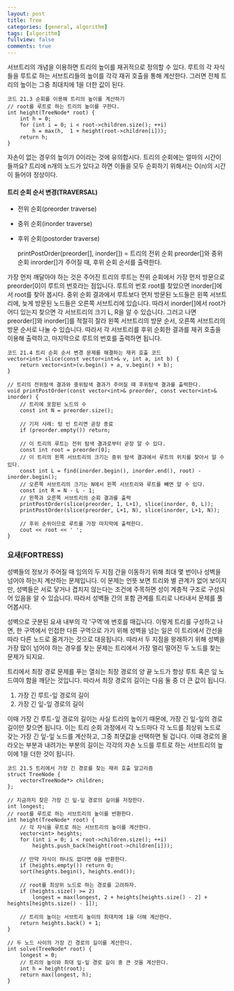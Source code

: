 ```yaml
---
layout: post
title: Tree
categories: [general, algorithm]
tags: [algorithm]
fullview: false
comments: true
---
```


서브트리의 개념을 이용하면 트리의 높이를 재귀적으로 정의할 수 있다. 루트의 각 자식들을 루트로 하는 서브트리들의 높이를 각각 재귀 호출을 통해 계산한다. 그러면 전체 트리의 높이는 그중 최대치에 1을 더한 값이 된다.

    코드 21.3 순회를 이용해 트리의 높이를 계산하기
    // root를 루트로 하는 트리의 높이를 구한다.
    int height(TreeNode* root) {
        int h = 0;
        for (int i = 0; i < root->children.size(); ++i)
            h = max(h,  1 + height(root->children[i]));
        return h;
    }

자손이 없는 경우의 높이가 0이라는 것에 유의합시다. 트리의 순회에는 얼마의 시간이 들까요? 트리에 n개의 노드가 있다고 하면 이들을 모두 순회하기 위해서는 O(n)의 시간이 들어야 정상이다.


#### 트리 순회 순서 변경(TRAVERSAL)

- 전위 순회(preorder traverse)
- 중위 순회(inorder traverse)
- 후위 순회(postorder traverse)

    printPostOrder(preorder[], inorder[]) = 트리의 전위 순회 preorder[]와 중위 순회 inrorder[]가 주어질 때, 후위 순회 순서를 출력한다.

가장 먼저 깨달아야 하는 것은 주어진 트리의 루트는 전위 순회에서 가장 먼저 방문으로 preorder[0]이 루트의 번호라는 점입니다. 루트의 번호 root를 찾았으면 inorder[]에서 root를 찾아 봅시다. 중위 순회 결과에서 루트보다 먼저 방문된 노드들은 왼쪽 서브트리에, 늦게 방문된 노드들은 오른쪽 서브트리에 있습니다. 따라서 inorder[]에서 root가 어디 있는지 찾으면 각 서브트리의 크기 L, R을 알 수 있습니다. 그러고 나면 preorder[]와 inorder[]를 적절히 잘라 왼쪽 서브트리의 방문 순서, 오른쪽 서브트리의 방문 순서로 나눌 수 있습니다. 따라서 각 서브트리를 후위 순회한 결과를 재귀 호출을 이용해 출력하고, 마지막으로 루트의 번호를 출력하면 됩니다.

    코드 21.4 트리 순회 순서 변경 문제를 해결하는 재귀 호출 코드
    vector<int> slice(const vector<int>& v, int a, int b) {
        return vector<int>(v.begin() + a, v.begin() + b);
    }

    // 트리의 전위탐색 결과와 중위탐색 결과가 주어질 때 후위탐색 결과를 출력한다.
    void printPostOrder(const vector<int>& preorder, const vector<int>& inorder) {
        // 트리에 포함된 노드의 수
        const int N = preorder.size();

        // 기저 사례: 텅 빈 트리면 곧장 종료
        if (preorder.empty()) return;

        // 이 트리의 루트는 전위 탐색 결과로부터 곧장 알 수 있다.
        const int root = preorder[0];
        // 이 트리의 왼쪽 서브트리의 크기는 중위 탐색 결과에서 루트의 위치를 찾아서 알 수 있다.
        const int L = find(inorder.begin(), inorder.end(), root) - inorder.begin();
        // 오른쪽 서브트리의 크기는 N에서 왼쪽 서브트리와 루트를 빼면 알 수 있다.
        const int R = N - L - 1;
        // 왼쪽과 오른쪽 서브트리의 순회 결과를 출력
        printPostOrder(slice(preorder, 1, L+1), slice(inorder, 0, L));
        printPostOrder(slice(preorder, L+1, N), slice(inorder, L+1, N));

        // 후위 순위이므로 루트를 가장 마지막에 출력한다.
        cout << root << ' ';
    }


### 요새(FORTRESS)

성벽들의 정보가 주어질 때 임의의 두 지점 간을 이동하기 위해 최대 몇 번이나 성벽을 넘어야 하는지 계산하는 문제입니다. 이 문제는 언뜻 보면 트리와 별 관계가 없어 보이지만, 성벽들은 서로 닿거나 겹치지 않는다는 조건에 주목하면 성이 계층적 구조로 구성되어 있음을 알 수 있습니다. 따라서 성벽들 간의 포함 관계를 트리로 나타내서 문제를 풀어봅시다.

성벽으로 굿분된 요새 내부의 각 '구역'에 번호를 매깁니다. 이렇게 트리를 구성하고 나면, 한 구역에서 인접한 다른 구역으로 가기 위해 성벽을 넘는 일은 이 트리에서 간선을 따라 다른 노드로 옮겨가는 것으로 대응됩니다. 따라서 두 지점을 왕래하기 위해 성벽을 가장 많이 넘어야 하는 경우를 찾는 문제는 트리에서 가장 멀리 떨어진 두 노드를 찾는 문제가 되지요.

트리에서 최장 경로 문제를 푸는 열쇠는 최장 경로의 양 끝 노드가 항상 루트 혹은 잎 노드여야 함을 깨닫는 것입니다. 따라서 최장 경로의 길이는 다음 둘 중 더 큰 값이 됩니다.
1. 가장 긴 루트-잎 경로의 길이
2. 가장 긴 잎-잎 경로의 길이

이때 가장 긴 루트-잎 경로의 길이는 사실 트리의 높이기 때문에, 가장 긴 잎-잎의 경로 길이만 찾으면 됩니다. 이는 트리 순회 과정에서 각 노드마다 각 노드를 최상위 노드로 갖는 가장 긴 잎-잎 노드를 계산하고, 그중 최댓값을 선택하면 될 겁니다. 이때 경로의 올라오는 부분과 내려가는 부분의 길이는 각각의 자손 노드를 루트로 하는 서브트리의 높이에 1을 더한 것이 됩니다.

    코드 21.5 트리에서 가장 긴 경로를 찾는 재귀 호출 알고리즘
    struct TreeNode {
        vector<TreeNode*> children;
    };

    // 지금까지 찾은 가장 긴 잎-잎 경로의 길이를 저장한다.
    int longest;
    // root를 루트로 하는 서브트리의 높이를 반환한다.
    int height(TreeNode* root) {
        // 각 자식을 루트로 하는 서브트리의 높이를 계산한다.
        vector<int> heights;
        for (int i = 0; i < root->children.size(); ++i)
            heights.push_back(height(root->children[i]));

        // 만약 자식이 하나도 없다면 0을 반환한다.
        if (heights.empty()) return 0;
        sort(heights.begin(), heights.end());

        // root를 최상위 노드로 하는 경로를 고려하자.
        if (heights.size() >= 2)
            longest = max(longest, 2 + heights[heights.size() - 2] + heights[heights.size() - 1]);

        // 트리의 높이는 서브트리 높이의 최대치에 1을 더해 계산한다.
        return heights.back() + 1;
    }

    // 두 노드 사이의 가장 긴 경로의 길이를 계산한다.
    int solve(TreeNode* root) {
        longest = 0;
        // 트리의 높이와 최대 잎-잎 경로 길이 중 큰 것을 계산한다.
        int h = height(root);
        return max(longest, h);
    }
